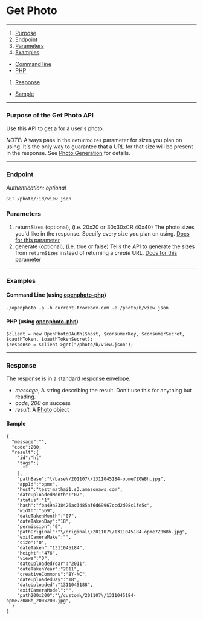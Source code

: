 Get Photo
=======================


----------------------------------------

1. [Purpose][purpose]
1. [Endpoint][endpoint]
1. [Parameters][parameters]
1. [Examples][examples]
  * [Command line][example-cli]
  * [PHP][example-php]
1. [Response][response]
  * [Sample][sample]

----------------------------------------

<a name="purpose"></a>
### Purpose of the Get Photo API

Use this API to get a for a user's photo.

_NOTE:_ Always pass in the `returnSizes` parameter for sizes you plan on using. It's the only way to guarantee that a URL for that size will be present in the response. See [Photo Generation](http://theopenphotoproject.org/documentation/faq/PhotoGeneration) for details.

----------------------------------------

<a name="endpoint"></a>
### Endpoint

_Authentication: optional_

    GET /photo/:id/view.json

<a name="parameters"></a>
### Parameters

1.  returnSizes (optional), (i.e. 20x20 or 30x30xCR,40x40) The photo sizes you'd like in the response. Specify every size you plan on using. [Docs for this parameter](http://theopenphotoproject.org/documentation/faq/ReturnSizes)
1.  generate (optional), (i.e. true or false) Tells the API to generate the sizes from `returnSizes` instead of returning a _create_ URL. [Docs for this parameter](http://theopenphotoproject.org/documentation/faq/ReturnSizes)

----------------------------------------

<a name="examples"></a>
### Examples

<a name="example-cli"></a>
#### Command Line (using [openphoto-php][openphoto-php])

    ./openphoto -p -h current.trovebox.com -e /photo/b/view.json

<a name="example-php"></a>
#### PHP (using [openphoto-php][openphoto-php])

    $client = new OpenPhotoOAuth($host, $consumerKey, $consumerSecret, $oauthToken, $oauthTokenSecret);
    $response = $client->get("/photo/b/view.json");

----------------------------------------

<a name="response"></a>
### Response

The response is in a standard [response envelope](http://theopenphotoproject.org/documentation/api/Envelope).

* _message_, A string describing the result. Don't use this for anything but reading.
* _code_, _200_ on success
* _result_, A [Photo][Photo] object

<a name="sample"></a>
#### Sample

    {
      "message":"",
      "code":200,
      "result":{
        "id":"hl"
        "tags":[
          ""
        ],
        "pathBase":"\/base\/201107\/1311045184-opme7Z0WBh.jpg",
        "appId":"opme",
        "host":"testjmathai1.s3.amazonaws.com",
        "dateUploadedMonth":"07",
        "status":"1",
        "hash":"fba49a238426ac3485af6d69967ccd2d08c1fe5c",
        "width":"569",
        "dateTakenMonth":"07",
        "dateTakenDay":"18",
        "permission":"0",
        "pathOriginal":"\/original\/201107\/1311045184-opme7Z0WBh.jpg",
        "exifCameraMake":"",
        "size":"0",
        "dateTaken":"1311045184",
        "height":"476",
        "views":"0",
        "dateUploadedYear":"2011",
        "dateTakenYear":"2011",
        "creativeCommons":"BY-NC",
        "dateUploadedDay":"18",
        "dateUploaded":"1311045188",
        "exifCameraModel":"",
        "path200x200":"\/custom\/201107\/1311045184-opme7Z0WBh_200x200.jpg",
      }
    }


[Photo]: http://theopenphotoproject.org/documentation/schemas/Photo
[purpose]: #purpose
[endpoint]: #endpoint
[parameters]: #parameters
[examples]: #examples
[example-cli]: #example-cli
[example-php]: #example-php
[response]: #response
[sample]: #sample
[photogeneration]: http://theopenphotoproject.org/documentation/faq/PhotoGeneration
[ReturnSizes]: http://theopenphotoproject.org/documentation/faq/ReturnSizes
[openphoto-php]: https://github.com/photo/openphoto-php
